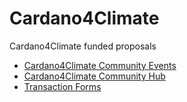 # Cardano4Climate

Cardano4Climate funded proposals

- [Cardano4Climate Community Events](https://cardano.ideascale.com/c/idea/384076)
- [Cardano4Climate Community Hub](https://cardano.ideascale.com/c/idea/384081)
- [Transaction Forms](https://github.com/treasuryguild/Cardano4Climate/issues/new/choose)
